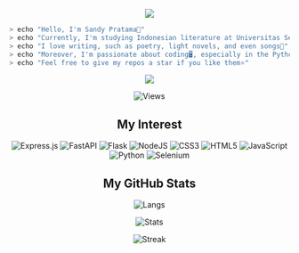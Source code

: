 <!--
Readme
--->

<div>
    <p align="center">
        <img
            src="http://readme-typing-svg.herokuapp.com?font=Roboto+Mono&size=25&pause=1000&color=F762E0&center=true&vCenter=true&width=435&lines=Hello+there!;I'm+a+beginner+developer+%3E_"
            width="auto"
            height="auto"
        />
    </p>
</div>

```sh
> echo "Hello, I'm Sandy Pratama👋"
> echo "Currently, I'm studying Indonesian literature at Universitas Sebelas Maret🌟"
> echo "I love writing, such as poetry, light novels, and even songs📄"
> echo "Moreover, I'm passionate about coding🖥️, especially in the Python language🐍"
> echo "Feel free to give my repos a star if you like them⭐️"
```

<div>
    <p align="center">
        <img
            src="https://media.tenor.com/1JuAyubK6zoAAAAC/bocchi-the-rock-hitori-gotoh.gif"
            width="auto"
            height="auto"
        />
    </p>
    <p align="center">
        <img src="https://profile-counter.glitch.me/arzhavz/count.svg" alt="Views" /> 
    </p>
</div>

<div align="center">
    <h2>My Interest</h2>
    <img src="https://img.shields.io/badge/express.js-%23404d59.svg?style=for-the-badge&logo=express&logoColor=%2361DAFB" alt="Express.js">
    <img src="https://img.shields.io/badge/FastAPI-005571?style=for-the-badge&logo=fastapi" alt="FastAPI">
    <img src="https://img.shields.io/badge/flask-%23000.svg?style=for-the-badge&logo=flask&logoColor=white" alt="Flask">
    <img src="https://img.shields.io/badge/node.js-6DA55F?style=for-the-badge&logo=node.js&logoColor=white" alt="NodeJS">
    <img src="https://img.shields.io/badge/css3-%231572B6.svg?style=for-the-badge&logo=css3&logoColor=white" alt="CSS3">
    <img src="https://img.shields.io/badge/html5-%23E34F26.svg?style=for-the-badge&logo=html5&logoColor=white" alt="HTML5">
    <img src="https://img.shields.io/badge/javascript-%23323330.svg?style=for-the-badge&logo=javascript&logoColor=%23F7DF1E" alt="JavaScript">
    <img src="https://img.shields.io/badge/python-3670A0?style=for-the-badge&logo=python&logoColor=ffdd54" alt="Python">
    <img src="https://img.shields.io/badge/-selenium-%43B02A?style=for-the-badge&logo=selenium&logoColor=white" alt="Selenium">
</div>

<div align="center">
    <h2>My GitHub Stats</h2>
    <p>
        <img
            src="https://github-readme-stats.vercel.app/api/top-langs/?username=arzhavz&layout=compact&line_height=20&title_color=7A7ADB&icon_color=2234AE&text_color=D3D3D3&bg_color=0,130F40,000000"
            alt="Langs"
        />
    </p>
    <p>
        <img
            src="https://github-readme-stats.vercel.app/api?username=arzhavz&include_all_commits=true&count_private=false&show_icons=true&line_height=20&title_color=7A7ADB&icon_color=2234AE&text_color=D3D3D3&bg_color=0,000000,130F40"
            alt="Stats"
        />
    </p>
    <p>
        <img
            src="https://github-readme-streak-stats.herokuapp.com?user=arzhavz&theme=cobalt"
            alt="Streak"
        />
    </p>
</div>


<!--
**arzhavz/arzhavz** is a ✨ _special_ ✨ repository because its `README.md` (this file) appears on your GitHub profile.

Here are some ideas to get you started:

- 🔭 I’m currently working on ...
- 🌱 I’m currently learning ...
- 👯 I’m looking to collaborate on ...
- 🤔 I’m looking for help with ...
- 💬 Ask me about ...
- 📫 How to reach me: ...
- 😄 Pronouns: ...
- ⚡ Fun fact: ...
-->
